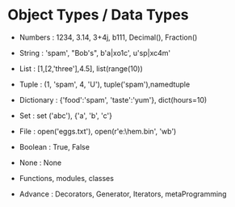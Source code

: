 # Object Types / Data Types

- Numbers : 1234, 3.14, 3+4j, b111, Decimal(), Fraction()

- String : 'spam', "Bob's", b'a|xo1c', u'sp|xc4m'

- List : [1,[2,'three'],4.5], list(range(10))

- Tuple : (1, 'spam', 4, 'U'), tuple('spam'),namedtuple

- Dictionary : {'food':'spam', 'taste':'yum'}, dict(hours=10)

- Set : set ('abc'), {'a', 'b', 'c'}

- File : open('eggs.txt'), open(r'e:\hem.bin', 'wb')

- Boolean : True, False

- None : None

- Functions, modules, classes

- Advance : Decorators, Generator, Iterators, metaProgramming
